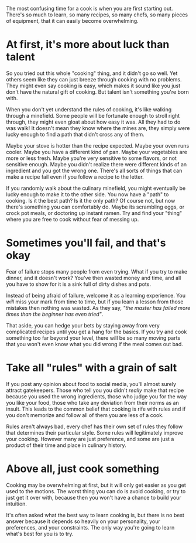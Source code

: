 The most confusing time for a cook is when you are first starting out. There's so much to learn, so many recipes, so many chefs, so many pieces of equipment, that it can easily become overwhelming.


# At first, it's more about luck than talent

So you tried out this whole "cooking" thing, and it didn't go so well. Yet others seem like they can just breeze through cooking with no problems. They might even say cooking is easy, which makes it sound like you just don't have the natural gift of cooking. But talent isn't something you're born with. 

When you don't yet understand the rules of cooking, it's like walking through a minefield. Some people will be fortunate enough to stroll right through, they might even gloat about how easy it was. All they had to do was walk! It doesn't mean they know where the mines are, they simply were lucky enough to find a path that didn't cross any of them.

Maybe your stove is hotter than the recipe expected. Maybe your oven runs cooler. Maybe you have a different kind of pan. Maybe your vegetables are more or less fresh. Maybe you're very sensitive to some flavors, or not sensitive enough. Maybe you didn't realize there were different kinds of an ingredient and you got the wrong one. There's all sorts of things that can make a recipe fail even if you follow a recipe to the letter.

If you randomly walk about the culinary minefield, you might eventually be lucky enough to make it to the other side. You now have a "path" to cooking. Is it the best path? Is it the only path? Of course not, but now there's something you can comfortably do. Maybe its scrambling eggs, or crock pot meals, or doctoring up instant ramen. Try and find your "thing" where you are free to cook without fear of messing up.

# Sometimes you'll fail, and that's okay

Fear of failure stops many people from even trying. What if you try to make dinner, and it doesn't work? You've then wasted money and time, and all you have to show for it is a sink full of dirty dishes and pots.

Instead of being afraid of failure, welcome it as a learning experience. You *will* miss your mark from time to time, but if you learn a lesson from those mistakes then nothing was wasted. As they say, *"the master has failed more times than the beginner has even tried"*.

That aside, you can hedge your bets by staying away from very complicated recipes until you get a hang for the basics. If you try and cook something too far beyond your level, there will be so many moving parts that you won't even know what you did wrong if the meal comes out bad.

# Take all "rules" with a grain of salt


If you post any opinion about food to social media, you'll almost surely attract gatekeepers. Those who tell you you didn't *really* make that recipe because you used the wrong ingredients, those who judge you for the way you like your food, those who take any deviation from their norms as an insult. This leads to the common belief that cooking is rife with rules and if you don't memorize and follow all of them you are less of a cook.

Rules aren't always bad, every chef has their own set of rules they follow that determines their particular style. Some rules will legitimately improve your cooking. However many are just preference, and some are just a product of their time and place in culinary history.


# Above all, just cook something


Cooking may be overwhelming at first, but it will only get easier as you get used to the motions. The worst thing you can do is avoid cooking, or try to just get it over with, because then you won't have a chance to build your intuition. 

It's often asked what the best way to learn cooking is, but there is no best answer because it depends so heavily on your personality, your preferences, and your constraints. The only way you're going to learn what's best for you is to try.